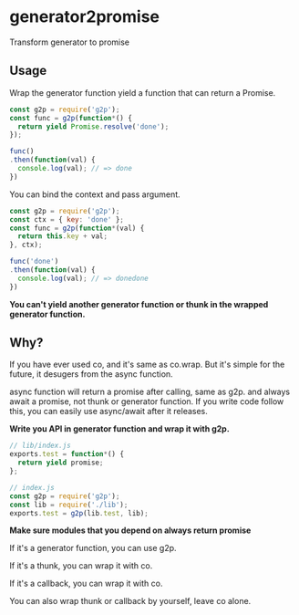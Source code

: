 # generator2promise

Transform generator to promise

## Usage

Wrap the generator function yield a function that can return a Promise.

```js
const g2p = require('g2p');
const func = g2p(function*() {
  return yield Promise.resolve('done');
});

func()
.then(function(val) {
  console.log(val); // => done
})
```

You can bind the context and pass argument.

```js
const g2p = require('g2p');
const ctx = { key: 'done' };
const func = g2p(function*(val) {
  return this.key + val;
}, ctx);

func('done')
.then(function(val) {
  console.log(val); // => donedone
})
```

**You can't yield another generator function or thunk in the wrapped generator function.**

## Why?

If you have ever used co, and it's same as co.wrap. But it's simple for the future, it desugers from the async function.

async function will return a promise after calling, same as g2p. and always await a promise, not thunk or generator function. If you write code follow this, you can easily use async/await after it releases.

**Write you API in generator function and wrap it with g2p.**

```js
// lib/index.js
exports.test = function*() {
  return yield promise;
};

// index.js
const g2p = require('g2p');
const lib = require('./lib');
exports.test = g2p(lib.test, lib);
```

**Make sure modules that you depend on always return promise**

If it's a generator function, you can use g2p.

If it's a thunk, you can wrap it with co.

If it's a callback, you can wrap it with co.

You can also wrap thunk or callback by yourself, leave co alone.
